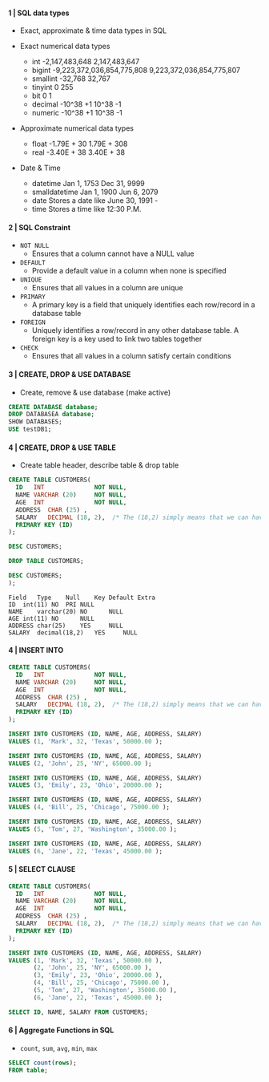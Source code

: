 #### 1 | SQL data types

- Exact, approximate & time data types in SQL

- Exact numerical data types
    - int	-2,147,483,648	2,147,483,647
    - bigint	-9,223,372,036,854,775,808	9,223,372,036,854,775,807
    - smallint	-32,768	32,767
    - tinyint	0	255
    - bit	0	1
    - decimal	-10^38 +1	10^38 -1
    - numeric	-10^38 +1	10^38 -1

- Approximate numerical data types
    - float	-1.79E + 30	1.79E + 308
    - real	-3.40E + 38	3.40E + 38

- Date & Time
    - datetime	Jan 1, 1753	Dec 31, 9999
    - smalldatetime	Jan 1, 1900	Jun 6, 2079
    - date	Stores a date like June 30, 1991	-
    - time	Stores a time like 12:30 P.M.	

#### 2 | SQL Constraint 

- <code>NOT NULL</code>
    - Ensures that a column cannot have a NULL value
- <code>DEFAULT</code>
    - Provide a default value in a column when none is specified
- <code>UNIQUE</code> 
    - Ensures that all values in a column are unique 
- <code>PRIMARY</code>
    - A primary key is a field that uniquely identifies each row/record in a database table
- <code>FOREIGN</code>
    - Uniquely identifies a row/record in any other database table. A foreign key is a key used to link two tables together
- <code>CHECK</code>
    - Ensures that all values in a column satisfy certain conditions   

#### 3 | CREATE, DROP & USE DATABASE

- Create, remove & use database (make active)

```sql
CREATE DATABASE database;
DROP DATABASEA database;
SHOW DATABASES;
USE testDB1; 
```

#### 4 | CREATE, DROP & USE TABLE

- Create table header, describe table & drop table

```sql
CREATE TABLE CUSTOMERS(
  ID   INT              NOT NULL,
  NAME VARCHAR (20)     NOT NULL,
  AGE  INT              NOT NULL,
  ADDRESS  CHAR (25) ,
  SALARY   DECIMAL (18, 2),  /* The (18,2) simply means that we can have 18 digits with 2 of them after decimal point*/
  PRIMARY KEY (ID)
);

DESC CUSTOMERS;

DROP TABLE CUSTOMERS;

DESC CUSTOMERS;
);
```

```
Field	Type	Null	Key	Default	Extra
ID	int(11)	NO	PRI	NULL	
NAME	varchar(20)	NO		NULL	
AGE	int(11)	NO		NULL	
ADDRESS	char(25)	YES		NULL	
SALARY	decimal(18,2)	YES		NULL	
```

#### 4 | INSERT INTO 

```sql
CREATE TABLE CUSTOMERS(
  ID   INT              NOT NULL,
  NAME VARCHAR (20)     NOT NULL,
  AGE  INT              NOT NULL,
  ADDRESS  CHAR (25) ,
  SALARY   DECIMAL (18, 2),  /* The (18,2) simply means that we can have 18 digits with 2 of them after decimal point*/
  PRIMARY KEY (ID)
);

INSERT INTO CUSTOMERS (ID, NAME, AGE, ADDRESS, SALARY)
VALUES (1, 'Mark', 32, 'Texas', 50000.00 );

INSERT INTO CUSTOMERS (ID, NAME, AGE, ADDRESS, SALARY)
VALUES (2, 'John', 25, 'NY', 65000.00 );

INSERT INTO CUSTOMERS (ID, NAME, AGE, ADDRESS, SALARY)
VALUES (3, 'Emily', 23, 'Ohio', 20000.00 );

INSERT INTO CUSTOMERS (ID, NAME, AGE, ADDRESS, SALARY)
VALUES (4, 'Bill', 25, 'Chicago', 75000.00 );

INSERT INTO CUSTOMERS (ID, NAME, AGE, ADDRESS, SALARY)
VALUES (5, 'Tom', 27, 'Washington', 35000.00 );

INSERT INTO CUSTOMERS (ID, NAME, AGE, ADDRESS, SALARY)
VALUES (6, 'Jane', 22, 'Texas', 45000.00 );
```

#### 5 | SELECT CLAUSE

```sql
CREATE TABLE CUSTOMERS(
  ID   INT              NOT NULL,
  NAME VARCHAR (20)     NOT NULL,
  AGE  INT              NOT NULL,
  ADDRESS  CHAR (25) ,
  SALARY   DECIMAL (18, 2),  /* The (18,2) simply means that we can have 18 digits with 2 of them after decimal point*/
  PRIMARY KEY (ID)
);

INSERT INTO CUSTOMERS (ID, NAME, AGE, ADDRESS, SALARY)
VALUES (1, 'Mark', 32, 'Texas', 50000.00 ),
       (2, 'John', 25, 'NY', 65000.00 ),
       (3, 'Emily', 23, 'Ohio', 20000.00 ),
       (4, 'Bill', 25, 'Chicago', 75000.00 ),
       (5, 'Tom', 27, 'Washington', 35000.00 ),
       (6, 'Jane', 22, 'Texas', 45000.00 );

SELECT ID, NAME, SALARY FROM CUSTOMERS;
```

#### 6 | Aggregate Functions in SQL

- <code>count</code>, <code>sum</code>, <code>avg</code>, <code>min</code>, <code>max</code>

```sql
SELECT count(rows);
FROM table;
```
